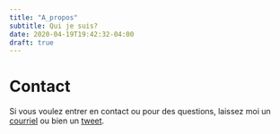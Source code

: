 ```yaml
---
title: "A_propos"
subtitle: Qui je suis?
date: 2020-04-19T19:42:32-04:00
draft: true
---
```


<p class="about-text">
<!--<span class="fa fa-briefcase fa-lg about-icon"></span>-->
<span class="fa fa-briefcase about-icon"></span>
<!--J'ai des projects et beaucoup de projects et beaucoup de projets et beaucoup de projets et beaucoup de projets et beaucoup de projects et plein de projects J'ai des projects et beaucoup de projects et beaucoup de projets et beaucoup de projets et beaucoup de projets et beaucoup de projects et plein de projects blablabla blablabla blablabla blablabla blablabla blablabla blablabla blablabla blablabla blablabla blablabla blablabla blablabla blablabla blablabla </p>-->
</p>

<p class="about-text">
<!--<span class="fa fa-graduation-cap fa-lg about-icon"></span>-->
<span class="fa fa-graduation-cap about-icon"></span>
<!--Obtention du certificat en <b>cybersécurité des réseaux informatiques</b> à Polytechnique Montréal.</p>-->
</p>

<p class="about-text">
<!--<span class="fa fa-pencil-square-o fa-lg about-icon"></span>-->
<span class="fa fa-pencil-square-o about-icon"></span>
<!--J'ai des projects et beaucoup de projects et beaucoup de projets et beaucoup de projets et beaucoup de projets et beaucoup de projects et plein de projects J'ai des projects et beaucoup de projects et beaucoup de projets et beaucoup de projets et beaucoup de projets et beaucoup de projects et plein de projects blablabla blablabla blablabla blablabla blablabla blablabla blablabla blablabla blablabla blablabla blablabla blablabla blablabla blablabla blablabla </p>-->
</p>

<p class="about-text">
<!--<span class="fa fa-file-text fa-lg about-icon"></span>-->
<!--<span class="fa fa-file-text-o fa-lg about-icon"></span>-->
<span class="fa fa-file-text-o about-icon"></span>
<!--J'ai des projects et beaucoup de projects et beaucoup de projets et beaucoup de projets et beaucoup de projets et beaucoup de projects et plein de projects J'ai des projects et beaucoup de projects et beaucoup de projets et beaucoup de projets et beaucoup de projets et beaucoup de projects et plein de projects blablabla blablabla blablabla blablabla blablabla blablabla blablabla blablabla blablabla blablabla blablabla blablabla blablabla blablabla blablabla
check my projet pour mieux comprendre ma progression dans le monde de la cybersécurité </p>-->
</p>


# Contact
Si vous voulez entrer en contact ou pour des questions, laissez moi un [courriel](hackingnetwalker@gmail.com)
ou bien un [tweet](https://www.twitter.com).

<!-- ![Test Image 3](./business-suitcase3.png) -->
<!-- ![name](path) -->
<!-- <img src="img/business-suitcase3.png"> -->

<!--![](file:///C:\Hugo\MySite\public\img\path.jpg) -->